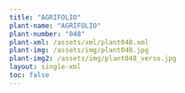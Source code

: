 ```yaml
---
title: "AGRIFOLIO"
plant-name: "AGRIFOLIO"
plant-number: "048"
plant-xml: /assets/xml/plant048.xml
plant-img: /assets/img/plant048.jpg
plant-img2: /assets/img/plant048_verso.jpg
layout: single-xml
toc: false
---
```

